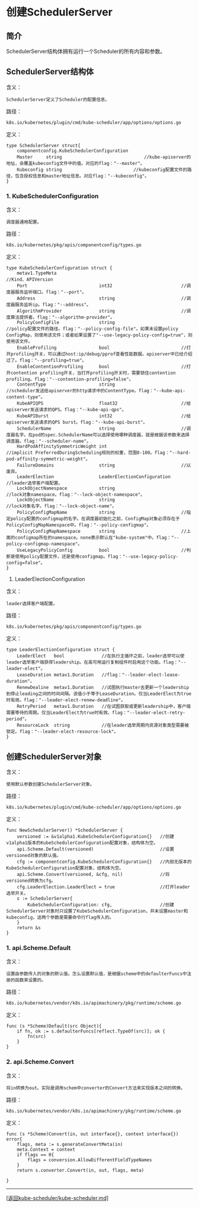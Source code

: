 创建SchedulerServer
=========================================================
## 简介
SchedulerServer结构体拥有运行一个Scheduler的所有内容和参数。

## SchedulerServer结构体
含义：

    SchedulerServer定义了Scheduler的配置信息。

路径：

    k8s.io/kubernetes/plugin/cmd/kube-scheduler/app/options/options.go

定义：

    type SchedulerServer struct{
        componentconfig.KubeSchedulerConfiguration
        Master     string                               //kube-apiserver的地址，会覆盖kubeconfig文件中的值。对应的flag："--master"。
        Kubeconfig string                           //kubeconfig配置文件的路径，包含授权信息和master地址信息。对应flag："--kubeconfig"。
    }

### 1. KubeSchedulerConfiguration
含义：

    调度器通用配置。

路径：

    k8s.io/kubernetes/pkg/apis/componentconfig/types.go

定义：

    type KubeSchedulerConfiguration struct {
        metav1.TypeMeta                                               //Kind、APIVersion
        Port                           int32                          //调度器服务监听端口。flag："--port"。
        Address                        string                         //调度器服务监听ip。flag："--address"。
        AlgorithmProvider              string                         //调度算法提供者。flag："--algorithm-provider"。
        PolicyConfigFile               string                         //policy配置文件的路径。flag："--policy-config-file"。如果未设置policy ConfigMap，则使用该文件；或者如果设置了"--use-legacy-policy-config=true"，则使用该文件。
        EnableProfiling                bool                           //打开profiling开关，可以通过host:ip/debug/pprof查看性能数据。apiserver中已经介绍过了。flag："--profiling=true"。
        EnableContentionProfiling      bool                           //打开contention profiling开关，当打开profiling开关时，需要锁住contention profiling。flag："--contention-profiling=false"。
        ContentType                    string                         //scheduler发送给apiserver的http请求中的ContentType。flag："--kube-api-content-type"。
        KubeAPIQPS                     float32                        //给apiserver发送请求的QPS。flag："--kube-api-qps"。
        KubeAPIBurst                   int32                          //给apiserver发送请求的QPS burst。flag："--kube-api-burst"。
        SchedulerName                  string                         //调度器名字。在pod的spec.SchedulerName可以选择使用哪种调度器，就是根据该参数来选择调度器。flag："--scheduler-name"。
        HardPodAffinitySymmetricWeight int                            //implicit PreferredDuringScheduling规则的权重，范围0-100。flag："--hard-pod-affinity-symmetric-weight"。
        FailureDomains                 string                         //以废弃。
        LeaderElection                 LeaderElectionConfiguration    //leader选举客户端配置。
        LockObjectNamespace            string                         //lock对象namespace。flag："--lock-object-namespace"。
        LockObjectName                 string                         //lock对象名字。flag："--lock-object-name"。
        PolicyConfigMapName            string                         //指定policy配置的configmap的名字。在调度器初始化之前，ConfigMap对象必须存在于PolicyConfigMapNamespace中。flag："--policy-configmap"。
        PolicyConfigMapNamespace       string                         //上面的configmap所在的namespace。none表示默认在"kube-system"中。flag："--policy-configmap-namespace"。
        UseLegacyPolicyConfig          bool                           //判断是使用policy配置文件，还是使用configmap。flag："--use-legacy-policy-config=false"。
    }

1. LeaderElectionConfiguration

含义：

    leader选择客户端配置。

路径：

    k8s.io/kubernetes/pkg/apis/componentconfig/types.go

定义：

    type LeaderElectionConfiguration struct {
        LeaderElect   bool              //在执行主循环之前，leader选举可以使leader选举客户端获得leadership。在高可用运行复制组件时启用这个功能。flag："--leader-elect"。
        LeaseDuration metav1.Duration   //flag："--leader-elect-lease-duration"。
        RenewDealine  metav1.Duration   //试图执行master去更新一个leadership到停止leading之间的时间间隔。该值小于等于LeaseDuration。仅当LeaderElect为true时有效。flag："--leader-elect-renew-deadline"。
        RetryPeriod   metav1.Duration   //在试图获取或更新leadership中，客户端需要等待的周期。仅当LeaderElect为true时有效。flag："--leader-elect-retry-period"。
        ResourceLock  string            //在leader选举周期内资源对象类型需要被锁定。flag："--leader-elect-resource-lock"。
    }

## 创建SchedulerServer对象
含义：

    使用默认参数创建SchedulerServer对象。

路径：

    k8s.io/kubernetes/plugin/cmd/kube-scheduler/app/options/options.go

定义：

    func NewSchedulerServer() *SchedulerServer {
        versioned := &v1alpha1.KubeSchedulerConfiguration{}   //创建v1alpha1版本的KubeSchedulerConfiguration配置对象，结构体为空。
        api.Scheme.Default(versioned)                         //设置versioned对象的默认值。
        cfg := componentconfig.KubeSchedulerConfiguration{}   //内部无版本的KubeSchedulerConfiguration配置对象，结构体为空。
        api.Scheme.Convert(versioned, &cfg, nil)              //将versioned转换为cfg。
        cfg.LeaderElection.LeaderElect = true                 //打开leader选举开关。
        s := SchedulerServer{
            KubeSchedulerConfiguration: cfg,                  //创建SchedulerServer对象时只设置了KubeSchedulerConfiguration，并未设置master和kubeconfig，这两个参数是需要命令行flag传入的。
        }
        return &s
    }

### 1. api.Scheme.Default
含义：

    设置由参数传入的对象的默认值。怎么设置默认值，是根据scheme中的defaulterFuncs中注册的函数来设置的。

路径：

    k8s.io/kubernetes/vendor/k8s.io/apimachinery/pkg/runtime/scheme.go

定义：

    func (s *Scheme)Default(src Object){
        if fn, ok := s.defaulterFuncs[reflect.TypeOf(src)]; ok {
            fn(src)
        }
    }

### 2. api.Scheme.Convert
含义：

    将in转换为out。实际是调用schem中converter的Convert方法来实现版本之间的转换。

路径：

    k8s.io/kubernetes/vendor/k8s.io/apimachinery/pkg/runtime/scheme.go

定义：

    func (s *Scheme)Convert(in, out interface{}, context interface{}) error{
        flags, meta := s.generateConvertMeta(in)
        meta.Context = context
        if flags == 0{
            flags = conversion.AllowDifferentFieldTypeNames
        }
        return s.converter.Convert(in, out, flags, meta)

    }


_______________________________________________________________________
[[返回kube-scheduler/kube-scheduler.md]](./kube-scheduler.md) 